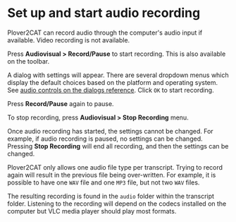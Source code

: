 # Set up and start audio recording

Plover2CAT can record audio through the computer's audio input if available. Video recording is not available.

Press **Audiovisual > Record/Pause** to start recording. This is also available on the toolbar. 

A dialog with settings will appear. There are several dropdown menus which display the default choices based on the platform and operating system. See [audio controls on the dialogs reference](../reference/dialogs.md). Click `OK` to start recording.

Press **Record/Pause** again to pause. 

To stop recording, press **Audiovisual > Stop Recording** menu.

Once audio recording has started, the settings cannot be changed. For example, if audio recording is paused, no settings can be changed. Pressing **Stop Recording** will end all recording, and then the settings can be changed.

Plover2CAT only allows one audio file type per transcript. Trying to record again will result in the previous file being over-written. For example, it is possible to have one `WAV` file and one `MP3` file, but not two `WAV` files.

The resulting recording is found in the `audio` folder within the transcript folder. Listening to the recording will depend on the codecs installed on the computer but VLC media player should play most formats.
